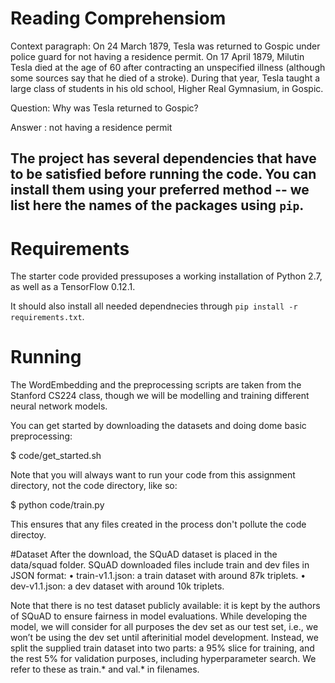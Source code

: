 # Reading Comprehensiom

Context paragraph: On 24 March 1879, Tesla was returned to Gospic under police guard for
not having a residence permit. On 17 April 1879, Milutin Tesla died at the age of 60 after
contracting an unspecified illness (although some sources say that he died of a stroke). During
that year, Tesla taught a large class of students in his old school, Higher Real Gymnasium, in
Gospic.

Question: Why was Tesla returned to Gospic?

Answer : not having a residence permit


## The project has several dependencies that have to be satisfied before running the code. You can install them using your preferred method -- we list here the names of the packages using `pip`.

# Requirements

The starter code provided pressuposes a working installation of Python 2.7, as well as a TensorFlow 0.12.1.

It should also install all needed dependnecies through
`pip install -r requirements.txt`.

# Running 

The WordEmbedding and the preprocessing scripts are taken from the Stanford CS224 class, though we will be modelling and training different neural network models.

You can get started by downloading the datasets and doing dome basic preprocessing:

$ code/get_started.sh

Note that you will always want to run your code from this assignment directory, not the code directory, like so:

$ python code/train.py

This ensures that any files created in the process don't pollute the code directoy.

#Dataset
After the download, the SQuAD dataset is placed in the data/squad folder. SQuAD downloaded
files include train and dev files in JSON format:
• train-v1.1.json: a train dataset with around 87k triplets.
• dev-v1.1.json: a dev dataset with around 10k triplets.

Note that there is no test dataset publicly available: it is kept by the authors of SQuAD to ensure fairness in model evaluations. While developing the model, we will consider for all purposes the dev set as our test set, i.e., we won’t be using the dev set until afterinitial model development. Instead, we split the supplied train dataset into two parts: a 95% slice for training, and the rest 5% for validation purposes, including hyperparameter search. We refer to these as train.* and val.* in filenames.

